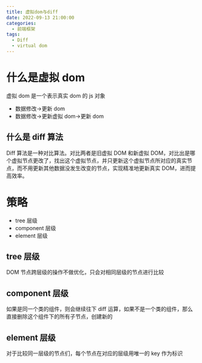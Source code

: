 ```yaml
---
title: 虚拟dom与diff
date: 2022-09-13 21:00:00
categories:
  - 前端框架
tags:
  - Diff
  - virtual dom
---
```


# 什么是虚拟 dom

虚拟 dom 是一个表示真实 dom 的 js 对象

- 数据修改->更新 dom
- 数据修改->更新虚拟 dom->更新 dom

## 什么是 diff 算法

Diff 算法是一种对比算法。对比两者是旧虚拟 DOM 和新虚拟 DOM，对比出是哪个虚拟节点更改了，找出这个虚拟节点，并只更新这个虚拟节点所对应的真实节点，而不用更新其他数据没发生改变的节点，实现精准地更新真实 DOM，进而提高效率。

# 策略

- tree 层级
- component 层级
- element 层级

## tree 层级

DOM 节点跨层级的操作不做优化，只会对相同层级的节点进行比较

## component 层级

如果是同一个类的组件，则会继续往下 diff 运算，如果不是一个类的组件，那么直接删除这个组件下的所有子节点，创建新的

## element 层级

对于比较同一层级的节点们，每个节点在对应的层级用唯一的 key 作为标识
